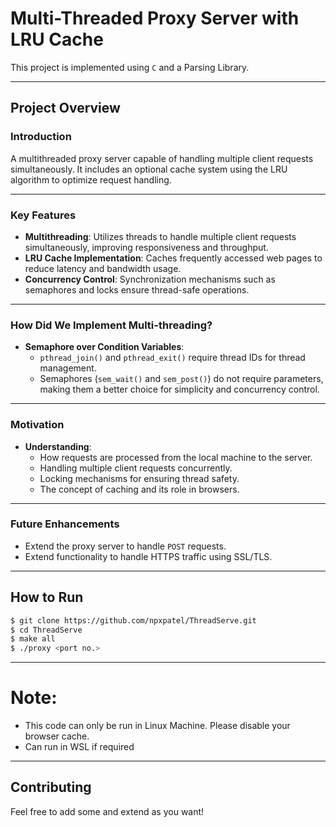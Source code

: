 # **Multi-Threaded Proxy Server with LRU Cache**

This project is implemented using `C` and a Parsing Library.

---

## **Project Overview**

### **Introduction**
A multithreaded proxy server capable of handling multiple client requests simultaneously. It includes an optional cache system using the LRU algorithm to optimize request handling.

---

### **Key Features**
- **Multithreading**: Utilizes threads to handle multiple client requests simultaneously, improving responsiveness and throughput.
- **LRU Cache Implementation**: Caches frequently accessed web pages to reduce latency and bandwidth usage.
- **Concurrency Control**: Synchronization mechanisms such as semaphores and locks ensure thread-safe operations.

---

### **How Did We Implement Multi-threading?**
- **Semaphore over Condition Variables**:
  - `pthread_join()` and `pthread_exit()` require thread IDs for thread management.
  - Semaphores (`sem_wait()` and `sem_post()`) do not require parameters, making them a better choice for simplicity and concurrency control.

---

### **Motivation**
- **Understanding**:
  - How requests are processed from the local machine to the server.
  - Handling multiple client requests concurrently.
  - Locking mechanisms for ensuring thread safety.
  - The concept of caching and its role in browsers.

---

### **Future Enhancements**
- Extend the proxy server to handle `POST` requests.
- Extend functionality to handle HTTPS traffic using SSL/TLS.

---

## **How to Run**

```bash
$ git clone https://github.com/npxpatel/ThreadServe.git
$ cd ThreadServe
$ make all
$ ./proxy <port no.>
```

---

# Note:
- This code can only be run in Linux Machine. Please disable your browser cache.
- Can run in WSL if required

---

## Contributing

Feel free to add some and extend as you want!
